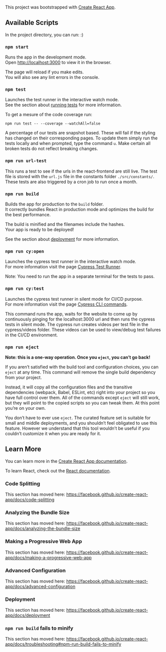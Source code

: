 This project was bootstrapped with [Create React App](https://github.com/facebook/create-react-app).

## Available Scripts

In the project directory, you can run: :)

### `npm start`

Runs the app in the development mode.<br />
Open [http://localhost:3000](http://localhost:3000) to view it in the browser.

The page will reload if you make edits.<br />
You will also see any lint errors in the console.

### `npm test`

Launches the test runner in the interactive watch mode.<br />
See the section about [running tests](https://facebook.github.io/create-react-app/docs/running-tests) for more information.

To get a mesure of the code coverage run:

`npm run test -- --coverage --watchAll=false`

A percentage of our tests are snapshot based.  These will fail if the styling has changed on their corresponding pages.  To update them simply run the tests locally and when prompted, type the command `u`.  Make certain all broken tests do not reflect breaking changes.

### `npm run url-test`

This runs a test to see if the urls in the react-frontend are still live.  The test file is stored with the `url.js` file in the constants folder `./src/constants/`. These tests are also triggered by a cron job to run once a month.

### `npm run build`

Builds the app for production to the `build` folder.<br />
It correctly bundles React in production mode and optimizes the build for the best performance.

The build is minified and the filenames include the hashes.<br />
Your app is ready to be deployed!

See the section about [deployment](https://facebook.github.io/create-react-app/docs/deployment) for more information.

### `npm run cy:open`

Launches the cypress test runner in the interactive watch mode.<br />
For more information visit the page [Cypress Test Runner](https://docs.cypress.io/guides/core-concepts/test-runner.html#Overview).

Note: You need to run the app in a separate terminal for the tests to pass.

### `npm run cy:test`

Launches the cypress test runner in silent mode for CI/CD purpose.<br />
For more information visit the page [Cypress CLI commands](https://docs.cypress.io/guides/guides/command-line.html#cypress-run).

This command runs the app, waits for the website to come up by continuously pinging for the localhost:3000 url and then runs the cypress tests in silent mode. The cypress run creates videos per test file in the cypress/videos folder. These videos can be used to view/debug test failures in the CI/CD environment. 

### `npm run eject`

**Note: this is a one-way operation. Once you `eject`, you can’t go back!**

If you aren’t satisfied with the build tool and configuration choices, you can `eject` at any time. This command will remove the single build dependency from your project.

Instead, it will copy all the configuration files and the transitive dependencies (webpack, Babel, ESLint, etc) right into your project so you have full control over them. All of the commands except `eject` will still work, but they will point to the copied scripts so you can tweak them. At this point you’re on your own.

You don’t have to ever use `eject`. The curated feature set is suitable for small and middle deployments, and you shouldn’t feel obligated to use this feature. However we understand that this tool wouldn’t be useful if you couldn’t customize it when you are ready for it.

## Learn More

You can learn more in the [Create React App documentation](https://facebook.github.io/create-react-app/docs/getting-started).

To learn React, check out the [React documentation](https://reactjs.org/).

### Code Splitting

This section has moved here: https://facebook.github.io/create-react-app/docs/code-splitting

### Analyzing the Bundle Size

This section has moved here: https://facebook.github.io/create-react-app/docs/analyzing-the-bundle-size

### Making a Progressive Web App

This section has moved here: https://facebook.github.io/create-react-app/docs/making-a-progressive-web-app

### Advanced Configuration

This section has moved here: https://facebook.github.io/create-react-app/docs/advanced-configuration

### Deployment

This section has moved here: https://facebook.github.io/create-react-app/docs/deployment

### `npm run build` fails to minify

This section has moved here: https://facebook.github.io/create-react-app/docs/troubleshooting#npm-run-build-fails-to-minify
